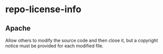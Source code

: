# repo-license-info

## Apache
Allow others to modify the source code and then close it, but a copyright notice must be provided for each modified file.
